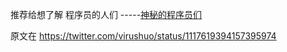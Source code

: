 推荐给想了解 程序员的人们
-----[神秘的程序员们](https://code2048.com/)

原文在 https://twitter.com/virushuo/status/1117619394157395974

